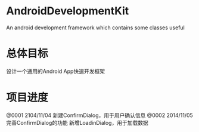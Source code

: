AndroidDevelopmentKit
=====================

An android development framework which contains some classes useful

总体目标
=====================
设计一个通用的Android App快速开发框架

项目进度
=====================
@0001 2104/11/04
      新建ConfirmDialog，用于用户确认信息
@0002 2014/11/05
      完善ConfirmDialog的功能
      新增LoadinDialog，用于加载数据
